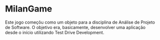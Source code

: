 # MilanGame

Este jogo começõu como um objeto para a disciplina de Análise de Projeto de Software. O objetivo era, basicamente, desenvolver uma aplicação desde o início utilizando Test Drive Development.
